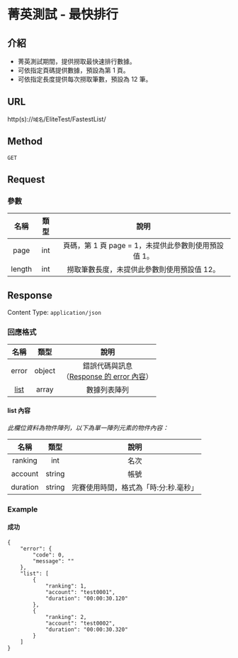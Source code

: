 # 菁英測試 - 最快排行

## 介紹

- 菁英測試期間，提供撈取最快速排行數據。
- 可依指定頁碼提供數據，預設為第 1 頁。
- 可依指定長度提供每次撈取筆數，預設為 12 筆。

## URL

http(s)://`域名`/EliteTest/FastestList/

## Method

`GET`

## Request

### 參數

| 名稱 | 類型 | 說明 |
|:-:|:-:|:-:|
| page | int | 頁碼，第 1 頁 page = 1，未提供此參數則使用預設值 1。 |
| length | int | 撈取筆數長度，未提供此參數則使用預設值 12。 |

## Response

Content Type: `application/json`

### 回應格式

| 名稱 | 類型 | 說明 |
|:-:|:-:|:-:|
| error | object | 錯誤代碼與訊息<br>（[Response 的 error 內容](../response.md#error)） |
| [list](#list) | array | 數據列表陣列 |

#### <span id="list"> list 內容</span>

_此欄位資料為物件陣列，以下為單一陣列元素的物件內容：_

| 名稱 | 類型 | 說明 |
|:-:|:-:|:-:|
| ranking | int | 名次 |
| account | string | 帳號 |
| duration | string | 完賽使用時間，格式為「時:分:秒.毫秒」 |

### Example

#### 成功

	{
	    "error": {
	        "code": 0,
	        "message": ""
	    },
	    "list": [
	        {
	            "ranking": 1,
	            "account": "test0001",
	            "duration": "00:00:30.120"
	        },
	        {
	            "ranking": 2,
	            "account": "test0002",
	            "duration": "00:00:30.320"
	        }
	    ]
	}

